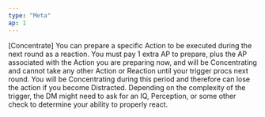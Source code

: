 ```yaml
---
type: "Meta"
ap: 1
---
```


[Concentrate] You can prepare a specific Action to be executed during the next round as a reaction. You must pay 1 extra AP to prepare, plus the AP associated with the Action you are preparing now, and will be Concentrating and cannot take any other Action or Reaction until your trigger procs next round. You will be Concentrating during this period and therefore can lose the action if you become Distracted. Depending on the complexity of the trigger, the DM might need to ask for an IQ, Perception, or some other check to determine your ability to properly react. 